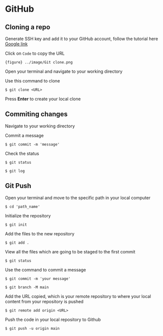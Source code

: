 # GitHub

## Cloning a repo
Generate SSH key and add it to your GitHub account, follow the tutorial here [Google link](https://docs.github.com/en/authentication/connecting-to-github-with-ssh/generating-a-new-ssh-key-and-adding-it-to-the-ssh-agent)

Click on `Code` to copy the URL
```
{figure} ../image/Git clone.png
```
Open your terminal and navigate to your working directory

Use this command to clone
```
$ git clone <URL>
``` 
Press   **Enter** to create your local clone

## Commiting changes
Navigate to your working directory  

Commit a message
```
$ git commit -m 'message'
```
Check the status
```
$ git status
```

```
$ git log
```

## Git Push
Open your terminal and move to the specific path in your local computer
```
$ cd 'path_name'
```
Initialize the repository
```
$ git init
``` 
Add the files to the new repository 
```
$ git add .
```
View all the files which are going to be staged to the first commit
```
$ git status
```
Use the command to commit a message 
```
$ git commit -m 'your message'
``` 
```
$ git branch -M main
```
Add the URL copied, which is your remote repository to where your local content from your repository is pushed 
```
$ git remote add origin <URL>
```
Push the code in your local repository to Github 
```
$ git push -u origin main
```



